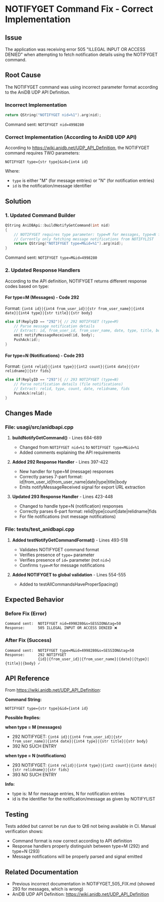 # NOTIFYGET Command Fix - Correct Implementation

## Issue
The application was receiving error 505 "ILLEGAL INPUT OR ACCESS DENIED" when attempting to fetch notification details using the NOTIFYGET command.

## Root Cause
The NOTIFYGET command was using incorrect parameter format according to the AniDB UDP API Definition.

### Incorrect Implementation
```cpp
return QString("NOTIFYGET nid=%1").arg(nid);
```

Command sent: `NOTIFYGET nid=4998280`

### Correct Implementation (According to AniDB UDP API)
According to https://wiki.anidb.net/UDP_API_Definition, the NOTIFYGET command requires TWO parameters:

```
NOTIFYGET type={str type}&id={int4 id}
```

Where:
- `type` is either "M" (for message entries) or "N" (for notification entries)
- `id` is the notification/message identifier

## Solution

### 1. Updated Command Builder
```cpp
QString AniDBApi::buildNotifyGetCommand(int nid)
{
    // NOTIFYGET requires type parameter: type=M for messages, type=N for notifications
    // Currently only fetching message notifications from NOTIFYLIST
    return QString("NOTIFYGET type=M&id=%1").arg(nid);
}
```

Command sent: `NOTIFYGET type=M&id=4998280`

### 2. Updated Response Handlers

According to the API definition, NOTIFYGET returns different response codes based on type:

#### For type=M (Messages) - Code 292
Format: `{int4 id}|{int4 from_user_id}|{str from_user_name}|{int4 date}|{int4 type}|{str title}|{str body}`

```cpp
else if(ReplyID == "292"){ // 292 NOTIFYGET (type=M)
    // Parse message notification details
    // Extract: id, from_user_id, from_user_name, date, type, title, body
    emit notifyMessageReceived(id, body);
    PushAck(id);
}
```

#### For type=N (Notifications) - Code 293
Format: `{int4 relid}|{int4 type}|{int2 count}|{int4 date}|{str relidname}|{str fids}`

```cpp
else if(ReplyID == "293"){ // 293 NOTIFYGET (type=N)
    // Parse notification details (file notifications)
    // Extract: relid, type, count, date, relidname, fids
    PushAck(relid);
}
```

## Changes Made

### File: usagi/src/anidbapi.cpp

1. **buildNotifyGetCommand()** - Lines 684-689
   - Changed from `NOTIFYGET nid=%1` to `NOTIFYGET type=M&id=%1`
   - Added comments explaining the API requirements

2. **Added 292 Response Handler** - Lines 397-422
   - New handler for type=M (message) responses
   - Correctly parses 7-part format: id|from_user_id|from_user_name|date|type|title|body
   - Emits notifyMessageReceived signal for export URL extraction

3. **Updated 293 Response Handler** - Lines 423-448
   - Changed to handle type=N (notification) responses
   - Correctly parses 6-part format: relid|type|count|date|relidname|fids
   - For file notifications (not message notifications)

### File: tests/test_anidbapi.cpp

1. **Added testNotifyGetCommandFormat()** - Lines 493-518
   - Validates NOTIFYGET command format
   - Verifies presence of `type=` parameter
   - Verifies presence of `id=` parameter (not `nid=`)
   - Confirms `type=M` for message notifications

2. **Added NOTIFYGET to global validation** - Lines 554-555
   - Added to testAllCommandsHaveProperSpacing()

## Expected Behavior

### Before Fix (Error)
```
Command sent:  NOTIFYGET nid=4998280&s=SESSION&tag=50
Response:      505 ILLEGAL INPUT OR ACCESS DENIED ❌
```

### After Fix (Success)
```
Command sent:  NOTIFYGET type=M&id=4998280&s=SESSION&tag=50
Response:      292 NOTIFYGET
               {id}|{from_user_id}|{from_user_name}|{date}|{type}|{title}|{body} ✓
```

## API Reference

From https://wiki.anidb.net/UDP_API_Definition:

**Command String:**
```
NOTIFYGET type={str type}&id={int4 id}
```

**Possible Replies:**

**when type = M (messages)**
- 292 NOTIFYGET: `{int4 id}|{int4 from_user_id}|{str from_user_name}|{int4 date}|{int4 type}|{str title}|{str body}`
- 392 NO SUCH ENTRY

**when type = N (notifications)**
- 293 NOTIFYGET: `{int4 relid}|{int4 type}|{int2 count}|{int4 date}|{str relidname}|{str fids}`
- 393 NO SUCH ENTRY

**Info:**
- type is: M for message entries, N for notification entries
- id is the identifier for the notification/message as given by NOTIFYLIST

## Testing

Tests added but cannot be run due to Qt6 not being available in CI. Manual verification shows:
- Command format is now correct according to API definition
- Response handlers properly distinguish between type=M (292) and type=N (293)
- Message notifications will be properly parsed and signal emitted

## Related Documentation

- Previous incorrect documentation in NOTIFYGET_505_FIX.md (showed 293 for messages, which is wrong)
- AniDB UDP API Definition: https://wiki.anidb.net/UDP_API_Definition
